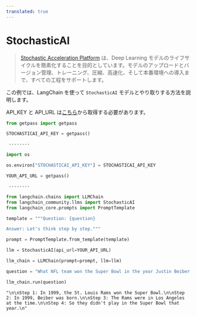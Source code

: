 ```yaml
---
translated: true
---
```


# StochasticAI

>[Stochastic Acceleration Platform](https://docs.stochastic.ai/docs/introduction/) は、Deep Learning モデルのライフサイクルを簡素化することを目的としています。モデルのアップロードとバージョン管理、トレーニング、圧縮、高速化、そして本番環境への導入まで、すべての工程をサポートします。

この例では、LangChain を使って `StochasticAI` モデルとやり取りする方法を説明します。

API_KEY と API_URL は[こちら](https://app.stochastic.ai/workspace/profile/settings?tab=profile)から取得する必要があります。

```python
from getpass import getpass

STOCHASTICAI_API_KEY = getpass()
```

```output
 ········
```

```python
import os

os.environ["STOCHASTICAI_API_KEY"] = STOCHASTICAI_API_KEY
```

```python
YOUR_API_URL = getpass()
```

```output
 ········
```

```python
from langchain.chains import LLMChain
from langchain_community.llms import StochasticAI
from langchain_core.prompts import PromptTemplate
```

```python
template = """Question: {question}

Answer: Let's think step by step."""

prompt = PromptTemplate.from_template(template)
```

```python
llm = StochasticAI(api_url=YOUR_API_URL)
```

```python
llm_chain = LLMChain(prompt=prompt, llm=llm)
```

```python
question = "What NFL team won the Super Bowl in the year Justin Beiber was born?"

llm_chain.run(question)
```

```output
"\n\nStep 1: In 1999, the St. Louis Rams won the Super Bowl.\n\nStep 2: In 1999, Beiber was born.\n\nStep 3: The Rams were in Los Angeles at the time.\n\nStep 4: So they didn't play in the Super Bowl that year.\n"
```
